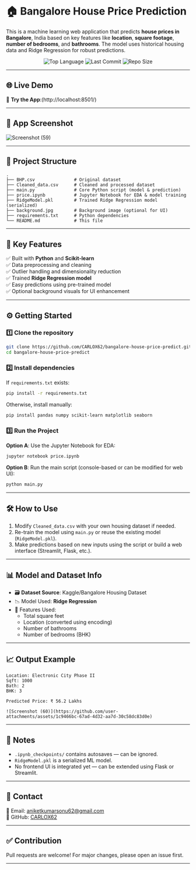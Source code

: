 # 🏠 Bangalore House Price Prediction

This is a machine learning web application that predicts **house prices in Bangalore**, India based on key features like **location**, **square footage**, **number of bedrooms**, and **bathrooms**. The model uses historical housing data and Ridge Regression for robust predictions.

<p align="center">
  <img src="https://img.shields.io/github/languages/top/CARLOX62/bangalore-house-price-predict" alt="Top Language">
  <img src="https://img.shields.io/github/last-commit/CARLOX62/bangalore-house-price-predict" alt="Last Commit">
  <img src="https://img.shields.io/github/repo-size/CARLOX62/bangalore-house-price-predict" alt="Repo Size">
</p>

---

## 🌐 Live Demo

🔗 **Try the App**:(http://localhost:8501/)  

---

## 📸 App Screenshot

![Screenshot (59)](https://github.com/user-attachments/assets/63fdd111-fec8-441b-a3a0-c35ff94916ed)


---

## 📂 Project Structure

```
.
├── BHP.csv               # Original dataset
├── Cleaned_data.csv      # Cleaned and processed dataset
├── main.py               # Core Python script (model & prediction)
├── price.ipynb           # Jupyter Notebook for EDA & model training
├── RidgeModel.pkl        # Trained Ridge Regression model (serialized)
├── background.jpg        # Background image (optional for UI)
├── requirements.txt      # Python dependencies
└── README.md             # This file
```

---

## 🧠 Key Features

✅ Built with **Python** and **Scikit-learn**  
✅ Data preprocessing and cleaning  
✅ Outlier handling and dimensionality reduction  
✅ Trained **Ridge Regression model**  
✅ Easy predictions using pre-trained model  
✅ Optional background visuals for UI enhancement

---

## ⚙️ Getting Started

### 1️⃣ Clone the repository

```bash
git clone https://github.com/CARLOX62/bangalore-house-price-predict.git
cd bangalore-house-price-predict
```

### 2️⃣ Install dependencies

If `requirements.txt` exists:

```bash
pip install -r requirements.txt
```

Otherwise, install manually:

```bash
pip install pandas numpy scikit-learn matplotlib seaborn
```

### 3️⃣ Run the Project

**Option A**: Use the Jupyter Notebook for EDA:

```bash
jupyter notebook price.ipynb
```

**Option B**: Run the main script (console-based or can be modified for web UI):

```bash
python main.py
```

---

## 🛠️ How to Use

1. Modify `Cleaned_data.csv` with your own housing dataset if needed.
2. Re-train the model using `main.py` or reuse the existing model (`RidgeModel.pkl`).
3. Make predictions based on new inputs using the script or build a web interface (Streamlit, Flask, etc.).

---

## 📊 Model and Dataset Info

- 🗃 **Dataset Source**: Kaggle/Bangalore Housing Dataset
- 📉 Model Used: **Ridge Regression**
- 🔢 Features Used:
  - Total square feet
  - Location (converted using encoding)
  - Number of bathrooms
  - Number of bedrooms (BHK)

---

## 📈 Output Example

```
Location: Electronic City Phase II
Sqft: 1000
Bath: 2
BHK: 3

Predicted Price: ₹ 56.2 Lakhs

![Screenshot (60)](https://github.com/user-attachments/assets/1c9466bc-67ad-4d32-aa7d-30c58dc83d0e)

```

---

## 📝 Notes

- `.ipynb_checkpoints/` contains autosaves — can be ignored.
- `RidgeModel.pkl` is a serialized ML model.
- No frontend UI is integrated yet — can be extended using Flask or Streamlit.

---

## 📧 Contact

📩 Email: [aniketkumarsonu62@gmail.com](mailto:aniketkumarsonu62@gmail.com)  
🔗 GitHub: [CARLOX62](https://github.com/CARLOX62)

---

## ✅ Contribution

Pull requests are welcome! For major changes, please open an issue first.

---


